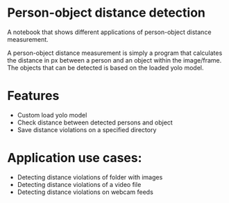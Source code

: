 # Person-object distance detection
A notebook that shows different applications of person-object distance measurement. 

A person-object distance measurement is simply a program that calculates the distance in px between a person and an object within the image/frame. The objects that can be detected is based on the loaded yolo model. 

# Features
- Custom load yolo model 
- Check distance between detected persons and object
- Save distance violations on a specified directory

# Application use cases: 
- Detecting distance violations of folder with images
- Detecting distance violations of a video file
- Detecting distance violations on webcam feeds
